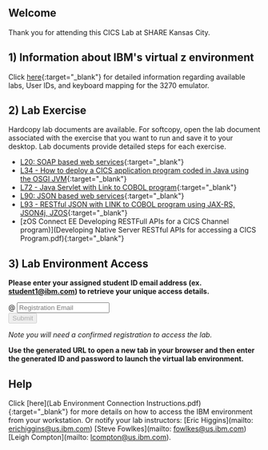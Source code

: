 <script src="https://ajax.googleapis.com/ajax/libs/jquery/3.1.0/jquery.min.js"></script>
<script src="./core-min.js"></script>
<script src="./md5-min.js"></script>
<script src="./wildfire-labs.js"></script>
<link href="https://cdn.jsdelivr.net/npm/bootstrap@5.1.0/dist/css/bootstrap.min.css" rel="stylesheet" integrity="sha384-KyZXEAg3QhqLMpG8r+8fhAXLRk2vvoC2f3B09zVXn8CA5QIVfZOJ3BCsw2P0p/We" crossorigin="anonymous">

## Welcome

Thank you for attending this CICS Lab at SHARE Kansas City. 

## 1) Information about IBM's virtual z environment

Click [here](SHARE_KC2024_CICS_Labs_Guide_CICS.pdf){:target="_blank"} for detailed  information regarding available labs, User IDs, and keyboard mapping for the 3270 emulator.

## 2) Lab Exercise

Hardcopy lab documents are available.  For softcopy, open the lab document associated with the exercise that you want to run and save it to your desktop.  Lab documents provide detailed steps for each exercise.  

- [L20: SOAP based web services](L20-V61.02-SOAP-WebServices-.pdf){:target="_blank"} 
- [L34 - How to deploy a CICS application program coded in Java using the OSGI JVM](L34-V61.01-Java-OSGi-Program.pdf){:target="_blank"}
- [L72 - Java Servlet with Link to COBOL program](L72-V61.03-Java-Liberty-Program.pdf){:target="_blank"}
- [L90: JSON based web services](L90-V61.03-JSON-Web-Service.pdf){:target="_blank"}
- [L93 - RESTful JSON with LINK to COBOL program using JAX-RS, JSON4j, JZOS](L93-V61.02-Java-Liberty-REST.pdf){:target="_blank"}
- [zOS Connect EE Developing RESTFull APIs for a CICS Channel program)](Developing Native Server RESTful APIs for accessing a CICS Program.pdf){:target="_blank"}


## 3) Lab Environment Access 

**Please enter your assigned student ID email address (ex. student1@ibm.com) to retrieve your unique access details.**

<form onsubmit="return false;">
<div class="input-group mb-3 col-6">
<span class="input-group-text" id="basic-addon1">@</span>
<input type="email" class="form-control" placeholder="Registration Email" aria-label="Email" aria-describedby="basic-addon1" id="registration-email" maxlength="50" required oninput="validate();">
</div>
<div class="col-6">
<button id="btn-submit" class="btn btn-primary" type="submit" onclick="getLab(document.getElementById('registration-email').value)" disabled>Submit</button>
</div>
</form>
<div id="lab" class=".container .text-monospace">
<em>Note you will need a confirmed registration to access the lab.</em>
</div>

**Use the generated URL to open a new tab in your browser and then enter the generated ID and password to launch the virtual lab environment.**
## Help 
Click [here](Lab Environment Connection Instructions.pdf){:target="_blank"} for more details on how to access the IBM environment from your workstation.
Or notify your lab instructors:   [Eric Higgins](mailto: erichiggins@us.ibm.com)   [Steve Fowlkes](mailto: fowlkes@us.ibm.com)   [Leigh Compton](mailto: lcompton@us.ibm.com).
